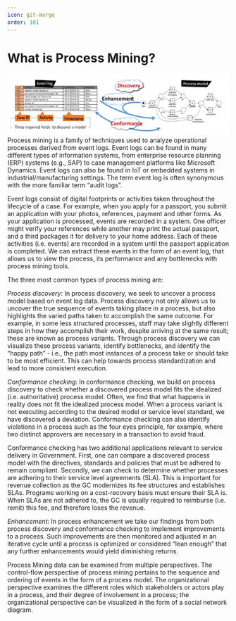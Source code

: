 ```yaml
---
icon: git-merge
order: 101
---
```

# What is Process Mining?
![Author: Van der aalst, 2011](/introduction/what-is-pm.png)
Process mining is a family of techniques used to analyze operational processes derived from event logs. Event logs can be found in many different types of information systems, from enterprise resource planning (ERP) systems (e.g., SAP) to case management platforms like Microsoft Dynamics. Event logs can also be found in IoT or embedded systems in industrial/manufacturing settings. The term event log is often synonymous with the more familiar term “audit logs”.  

Event logs consist of digital footprints or activities taken throughout the lifecycle of a case. For example, when you apply for a passport, you submit an application with your photos, references, payment and other forms. As your application is processed, events are recorded in a system. One officer might verify your references while another may print the actual passport, and a third packages it for delivery to your home address. Each of these activities (i.e. events) are recorded in a system until the passport application is completed. We can extract these events in the form of an event log, that allows us to view the process, its performance and any bottlenecks with process mining tools.

The three most common types of process mining are: 

_Process discovery_: In process discovery, we seek to uncover a process model based on event log data. Process discovery not only allows us to uncover the true sequence of events taking place in a process, but also highlights the varied paths taken to accomplish the same outcome. For example, in some less structured processes, staff may take slightly different steps in how they accomplish their work, despite arriving at the same result; these are known as process variants. Through process discovery we can visualize these process variants, identify bottlenecks, and identify the “happy path” - i.e., the path most instances of a process take or should take to be most efficient. This can help towards process standardization and lead to more consistent execution.

_Conformance checking_: In conformance checking, we build on process discovery to check whether a discovered process model fits the idealized (i.e. authoritative) process model. Often, we find that what happens in reality does not fit the idealized process model. When a process variant is not executing according to the desired model or service level standard, we have discovered a deviation. Conformance checking can also identify violations in a process such as the four eyes principle, for example, where two distinct approvers are necessary in a transaction to avoid fraud.  
 
Conformance checking has two additional applications relevant to service delivery in Government. First, one can compare a discovered process model with the directives, standards and policies that must be adhered to remain compliant. Secondly, we can check to determine whether processes are adhering to their service level agreements (SLA). This is important for revenue collection as the GC modernizes its fee structures and establishes SLAs. Programs working on a cost-recovery basis must ensure their SLA is. When SLAs are not adhered to, the GC is usually required to reimburse (i.e. remit) this fee, and therefore loses the revenue. 

_Enhancement_: In process enhancement we take our findings from both process discovery and conformance checking to implement improvements to a process. Such improvements are then monitored and adjusted in an iterative cycle until a process is optimized or considered “lean enough” that any further enhancements would yield diminishing returns. 

Process Mining data can be examined from multiple perspectives. The control-flow perspective of process mining pertains to the sequence and ordering of events in the form of a process model. The organizational perspective examines the different roles which stakeholders or actors play in a process, and their degree of involvement in a process; the organizational perspective can be visualized in the form of a social network diagram.  

